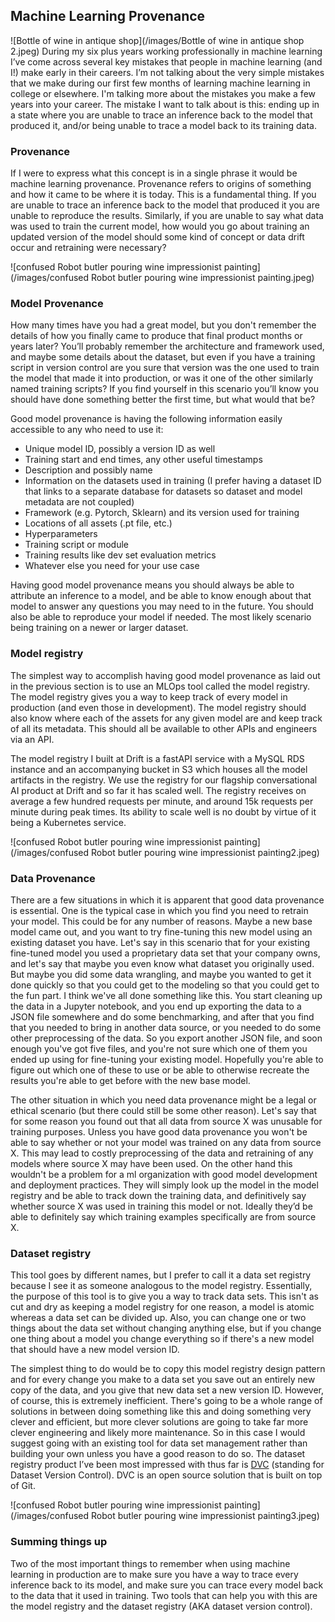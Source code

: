 ## Machine Learning Provenance
![Bottle of wine in antique shop](/images/Bottle of wine in antique shop 2.jpeg)
During my six plus years working professionally in machine learning I’ve come across several key mistakes that people in machine learning (and I!) make early in their careers. I’m not talking about the very simple mistakes that we make during our first few months of learning machine learning in college or elsewhere. I'm talking more about the mistakes you make a few years into your career. The mistake I want to talk about is this: ending up in a state where you are unable to trace an inference back to the model that produced it, and/or being unable to trace a model back to its training data.

### Provenance
If I were to express what this concept is in a single phrase it would be machine learning provenance. Provenance refers to origins of something and how it came to be where it is today. This is a fundamental thing. If you are unable to trace an inference back to the model that produced it you are unable to reproduce the results. Similarly, if you are unable to say what data was used to train the current model, how would you go about training an updated version of the model should some kind of concept or data drift occur and retraining were necessary?

![confused Robot butler pouring wine impressionist painting](/images/confused Robot butler pouring wine impressionist painting.jpeg)
### Model Provenance
How many times have you had a great model, but you don't remember the details of how you finally came to produce that final product months or years later? You’ll probably remember the architecture and framework used, and maybe some details about the dataset, but even if you have a training script in version control are you sure that version was the one used to train the model that made it into production, or was it one of the other similarly named training scripts? If you find yourself in this scenario you’ll know you should have done something better the first time, but what would that be?

Good model provenance is having the following information easily accessible to any who need to use it:
- Unique model ID, possibly a version ID as well
- Training start and end times, any other useful timestamps
- Description and possibly name
- Information on the datasets used in training (I prefer having a dataset ID that links to a separate database for datasets so dataset and model metadata are not coupled)
- Framework (e.g. Pytorch, Sklearn) and its version used for training
- Locations of all assets (.pt file, etc.)
- Hyperparameters
- Training script or module
- Training results like dev set evaluation metrics
- Whatever else you need for your use case

Having good model provenance means you should always be able to attribute an inference to a model, and be able to know enough about that model to answer any questions you may need to in the future. You should also be able to reproduce your model if needed. The most likely scenario being training on a newer or larger dataset. 

### Model registry
The simplest way to accomplish having good model provenance as laid out in the previous section is to use an MLOps tool called the model registry. The model registry gives you a way to  keep track of every model in production (and even those in development). The model registry should also know where each of the assets for any given model are and keep track of all its metadata. This should all be available to other APIs and engineers via an API.

The model registry I built at Drift is a fastAPI service with a MySQL RDS instance and an accompanying bucket in S3 which houses all the model artifacts in the registry. We use the registry for our flagship conversational AI product at Drift and so far it has scaled well. The registry receives on average a few hundred requests per minute, and around 15k requests per minute during peak times. Its ability to scale well is no doubt by virtue of it being a Kubernetes service.

![confused Robot butler pouring wine impressionist painting](/images/confused Robot butler pouring wine impressionist painting2.jpeg)
### Data Provenance
There are a few situations in which it is apparent that good data provenance is essential. One is the typical case in which you find you need to retrain your model. This could be for any number of reasons. Maybe a new base model came out, and you want to try fine-tuning this new model using an existing dataset you have. Let's say in this scenario that for your existing fine-tuned model you used a proprietary data set that your company owns, and let's say that maybe you even know what dataset you originally used. But maybe you did some data wrangling, and maybe you wanted to get it done quickly so that you could get to the modeling so that you could get to the fun part. I think we've all done something like this. You start cleaning up the data in a Jupyter notebook, and you end up exporting the data to a JSON file somewhere and do some benchmarking, and after that you find that you needed to bring in another data source, or you needed to do some other preprocessing of the data. So you export another JSON file, and soon enough you've got five files, and you're not sure which one of them you ended up using for fine-tuning your existing model. Hopefully you're able to figure out which one of these to use or be able to otherwise recreate the results you're able to get before with the new base model.

The other situation in which you need data provenance might be a legal or ethical scenario (but there could still be some other reason). Let's say that for some reason you found out that all data from source X was unusable for training purposes. Unless you have good data provenance you won't be able to say whether or not your model was trained on any data from source X. This may lead to costly preprocessing of the data and retraining of any models where source X may have been used. On the other hand this  wouldn't be a problem for a ml organization with good model development and deployment practices. They will simply look up the model in the model registry and be able to track down the training data, and definitively say whether source X was used in training this model or not. Ideally they’d be able to definitely say which training examples specifically are from source X.

### Dataset registry	
This tool goes by different names, but I prefer to call it a data set registry because I see it as someone analogous to the model registry. Essentially, the purpose of this tool is to give you a  way to track data sets. This isn't as cut and dry as keeping a model registry for one reason, a model is atomic whereas a data set can be divided up. Also, you can change one or two things about the data set without changing anything else, but if you change one thing about a model you change everything so if there's a new model that should have a new model version ID.

The simplest thing to do would be to copy this model registry design pattern and for every change you make to a data set you save out an entirely new copy of the data, and you give that new data set a new version ID. However, of course, this is extremely inefficient. There's going to be a whole range of solutions in between doing something like this and doing something very clever and efficient, but more clever solutions are going to take far more clever engineering and likely more maintenance. So in this case I would suggest going with an existing tool for data set management rather than building your own unless you have a good reason to do so. The dataset registry product I’ve been most impressed with thus far is [DVC](https://dvc.org/doc/use-cases/data-registry) (standing for Dataset Version Control). DVC is an open source solution that is built on top of Git.

![confused Robot butler pouring wine impressionist painting](/images/confused Robot butler pouring wine impressionist painting3.jpeg)
### Summing things up
Two of the most important things to remember when using machine learning in production are to make sure you have a way to trace every inference back to its model, and make sure you can trace every model back to the data that it used in training. Two tools that can help you with this are the model registry and the dataset registry (AKA dataset version control).
